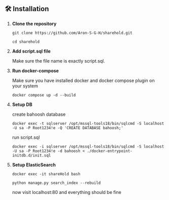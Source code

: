 ## 🛠 Installation
1. **Clone the repository**
   
   `git clone https://github.com/Aron-S-G-H/sharehold.git`
   
   `cd sharehold`
2. **Add script.sql file**
   <p>Make sure the file name is exactly script.sql.</p>

3. **Run docker-compose**
   <p>Make sure you have installed docker and docker compose plugin on your system</p>
   
   `docker compose up -d --build`
4. **Setup DB**
   <p>create bahoosh database</p>
  
   `docker exec -t sqlserver /opt/mssql-tools18/bin/sqlcmd -S localhost -U sa -P Root1234!e -Q 'CREATE DATABASE bahoosh;'`

   <p>run script.sql</p>

   `docker exec -i sqlserver /opt/mssql-tools18/bin/sqlcmd -S localhost -U sa -P Root1234!e -d bahoosh < ./docker-entrypoint-initdb.d/init.sql`

5. **Setup ElasticSearch**
   
   ` docker exec -it shareHold bash `
   
   `python manage.py search_index --rebuild`
   
   now visit localhost:80 and everything should be fine
